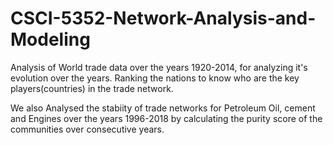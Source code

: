# CSCI-5352-Network-Analysis-and-Modeling

Analysis of World trade data over the years 1920-2014, for analyzing it's evolution over the years. Ranking the nations to know who are the key players(countries) in the trade network.

We also Analysed the stabiity of trade networks for Petroleum Oil, cement and Engines over the years 1996-2018 by calculating the purity score of the communities over consecutive years.
